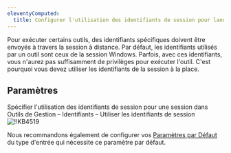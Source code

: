 ```yaml
---
eleventyComputed:
  title: Configurer l'utilisation des identifiants de session pour lancer un outil
---
```

Pour exécuter certains outils, des identifiants spécifiques doivent être envoyés à travers la session à distance. Par défaut, les identifiants utilisés par un outil sont ceux de la session Windows. Parfois, avec ces identifiants, vous n'aurez pas suffisamment de privilèges pour exécuter l'outil. C'est pourquoi vous devez utiliser les identifiants de la session à la place.

## Paramètres

Spécifier l'utilisation des identifiants de session pour une session dans Outils de Gestion – Identifiants – Utiliser les identifiants de session
![!!KB4519](https://cdnweb.devolutions.net/docs/docs_en_kb_KB4519.png)

Nous recommandons également de configurer vos [Paramètres par Défaut](/rdm/windows/commands/file/templates/default-settings/) du type d'entrée qui nécessite ce paramètre par défaut.

